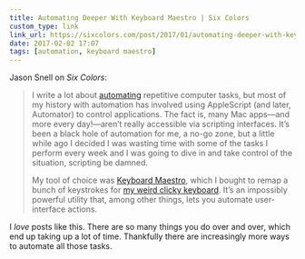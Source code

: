 ```yaml
---
title: Automating Deeper With Keyboard Maestro | Six Colors
custom_type: link
link_url: https://sixcolors.com/post/2017/01/automating-deeper-with-keyboard-maestro/
date: 2017-02-02 17:07
tags: [automation, keyboard maestro]
---
```

Jason Snell on *Six Colors*:

> I write a lot about [automating](https://sixcolors.com/offsite/2016/11/all-the-ways-i-automate/) repetitive computer tasks, but most of my history with automation has involved using AppleScript (and later, Automator) to control applications. The fact is, many Mac apps—and more every day!—aren’t really accessible via scripting interfaces. It’s been a black hole of automation for me, a no-go zone, but a little while ago I decided I was wasting time with some of the tasks I perform every week and I was going to dive in and take control of the situation, scripting be damned.
>
> My tool of choice was [Keyboard Maestro](https://www.keyboardmaestro.com/main/), which I bought to remap a bunch of keystrokes for [my weird clicky keyboard](https://sixcolors.com/post/2016/01/enter-the-clicky-keyboard/). It’s an impossibly powerful utility that, among other things, lets you automate user-interface actions.

I *love* posts like this. There are so many things you do over and over, which end up taking up a lot of time. Thankfully there are increasingly more ways to automate all those tasks.
